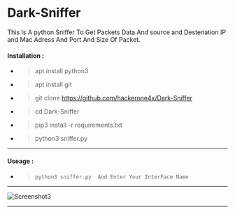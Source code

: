 # Dark-Sniffer
This Is A python Sniffer To Get Packets Data And source and Destenation IP and Mac Adress And Port And Size Of Packet.
#### Installation :
- >   apt install python3 
- >   apt install git 
- >   git clone https://github.com/hackerone4x/Dark-Sniffer
- >   cd Dark-Sniffer
- >   pip3 install -r requirements.txt
- >   python3 sniffer.py
________________________________________________________________________________________________________________________________________________ 
#### Useage :
- >     python3 sniffer.py  And Enter Your InterFace Name  
 _______________________________________________________________________________________________________________________________________________
 

 ![Screenshot3](b3.png)
 _______________________________________________________________________________________________________________________________________________
 

 
 
